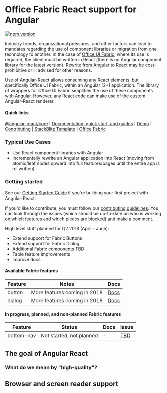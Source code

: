# Office Fabric React support for Angular

[![npm version](https://badge.fury.io/js/%40angular-react%2Ffabric.svg)](https://www.npmjs.com/package/@angular-react/fabric)

Industry trends, organizational pressures, and other factors can lead to mandates regarding the use of component libraries or migration from one technology to another.  In the case of [Office UI Fabric][fab], where its use is required, the client must be written in React (there is no Angular component library for the latest version).  Rewrite from Angular to React may be cost-prohibitive or ill advised for other reasons.  

Use of Angular-React allows consuming any React elements, but specifically Office UI Fabric, within an Angular [2+] application.  The library of wrappers for Office UI Fabric simplifies the use of these components with Angular.  However, any React code can make use of the custom Angular-React renderer.

#### Quick links
[@angular-react/core](https://www.npmjs.com/package/@angular-react/core) |
[Documentation, quick start, and guides][ard] |
[Demo][ard-demo] |
[Contributing](https://github.com/microsoft/angular-react/blob/master/CONTRIBUTING.md) |
[StackBlitz Template](https://stackblitz.com/edit/angular-react) |
[Office Fabric](https://developer.microsoft.com/en-us/fabric)

### Typical Use Cases
- Use React component libraries with Angular
- Incrementally rewrite an Angular application into React (moving from atomic/leaf nodes upward into full features/pages until the entire app is re-written)

### Getting started

See our [Getting Started Guide][getting-started]
if you're building your first project with Angular-React.

If you'd like to contribute, you must follow our [contributing guidelines](https://github.com/angular/material2/blob/master/CONTRIBUTING.md).
You can look through the issues (which should be up-to-date on who is working on which features and which pieces are blocked) and make a comment.

High level stuff planned for Q2 2018 (April - June):
* Extend support for Fabric Buttons
* Extend support for Fabric Dialog
* Additional Fabric components TBD
* Table feature improvements
* Improve docs

#### Available Fabric features

| Feature          | Notes                                                  | Docs         |
|------------------|--------------------------------------------------------|--------------|
| button           |                           More features coming in 2018 |   [Docs][0]  |
| dialog           |                           More features coming in 2018 |   [Docs][1]  |

#### In progress, planned, and non-planned Fabric features

| Feature          | Status                              | Docs         | Issue          |
|------------------|-------------------------------------|--------------|----------------|
| bottom-nav       |            Not started, not planned |           -  |   [TBD][0] |


[0]: https://microsoft.github.io/angular-react/docs/fabric
[1]: https://microsoft.github.io/angular-react/docs/fabric

[ard]: https://microsoft.github.io/angular-react
[ard-demo]: https://microsoft.github.io/angular-react/demo
[getting-started]: https://microsoft.github.io/angular-react/docs/getting-started
[fab]: https://developer.microsoft.com/en-us/fabric

## The goal of Angular React

### What do we mean by "high-quality"?

## Browser and screen reader support
